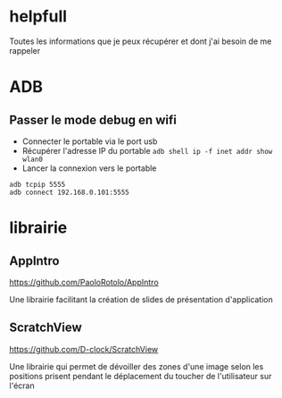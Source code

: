 # helpfull
Toutes les informations que je peux récupérer et dont j'ai besoin de me rappeler

# ADB
## Passer le mode debug en wifi
* Connecter le portable via le port usb
* Récupérer l'adresse IP du portable `adb shell ip -f inet addr show wlan0`
* Lancer la connexion vers le portable 
```
adb tcpip 5555
adb connect 192.168.0.101:5555
```
# librairie
## AppIntro
https://github.com/PaoloRotolo/AppIntro

Une librairie facilitant la création de slides de présentation d'application

## ScratchView
https://github.com/D-clock/ScratchView

Une librairie qui permet de dévoiller des zones d'une image selon les positions prisent pendant le déplacement du toucher de l'utilisateur sur l'écran
